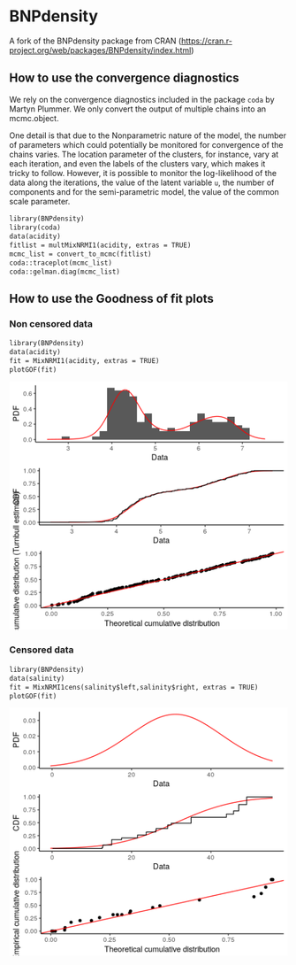 # BNPdensity

A fork of the BNPdensity package from CRAN (https://cran.r-project.org/web/packages/BNPdensity/index.html)

## How to use the convergence diagnostics

We rely on the convergence diagnostics included in the package `coda` by Martyn Plummer. We only convert the output of multiple chains into an mcmc.object.

One detail is that due to the Nonparametric nature of the model, the number of parameters which could potentially be monitored for convergence of the chains varies. 
The location parameter of the clusters, for instance, vary at each iteration, and even the labels of the clusters vary, which makes it tricky to follow.
However, it is possible to monitor the log-likelihood of the data along the iterations, the value of the latent variable `u`, the number of components and for the semi-parametric model, the value of the common scale parameter.

```
library(BNPdensity)
library(coda)
data(acidity)
fitlist = multMixNRMI1(acidity, extras = TRUE)
mcmc_list = convert_to_mcmc(fitlist)
coda::traceplot(mcmc_list)
coda::gelman.diag(mcmc_list)
```


## How to use the Goodness of fit plots

### Non censored data
```
library(BNPdensity)
data(acidity)
fit = MixNRMI1(acidity, extras = TRUE)
plotGOF(fit)
```

![](GOFplot_noncensored.png)

### Censored data
```
library(BNPdensity)
data(salinity)
fit = MixNRMI1cens(salinity$left,salinity$right, extras = TRUE)
plotGOF(fit)
```

![](GOFplot_censored.png)

